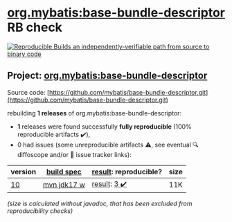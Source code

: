 [org.mybatis:base-bundle-descriptor](https://central.sonatype.com/artifact/org.mybatis/base-bundle-descriptor/10/versions) RB check
=======

[![Reproducible Builds](https://reproducible-builds.org/images/logos/rb.svg) an independently-verifiable path from source to binary code](https://reproducible-builds.org/)

## Project: [org.mybatis:base-bundle-descriptor](https://central.sonatype.com/artifact/org.mybatis/base-bundle-descriptor/10/versions)

Source code: [https://github.com/mybatis/base-bundle-descriptor.git](https://github.com/mybatis/base-bundle-descriptor.git)

rebuilding **1 releases** of org.mybatis:base-bundle-descriptor:
- **1** releases were found successfully **fully reproducible** (100% reproducible artifacts :heavy_check_mark:),
- 0 had issues (some unreproducible artifacts :warning:, see eventual :mag: diffoscope and/or :memo: issue tracker links):

| version | [build spec](/BUILDSPEC.md) | [result](https://reproducible-builds.org/docs/jvm/): reproducible? | size |
| -- | --------- | ------ | -- |
| [10](https://central.sonatype.com/artifact/org.mybatis/base-bundle-descriptor/10/pom) | [mvn jdk17 w](base-bundle-descriptor-10.buildspec) | [result](base-bundle-descriptor-10.buildinfo): [3 :heavy_check_mark: ](base-bundle-descriptor-10.buildcompare) | 11K |

<i>(size is calculated without javadoc, that has been excluded from reproducibility checks)</i>
